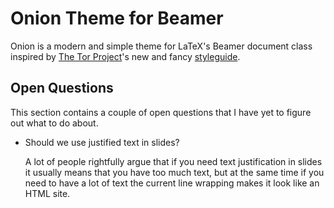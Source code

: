 Onion Theme for Beamer
======================

Onion is a modern and simple theme for LaTeX's Beamer document class inspired
by [The Tor Project](https://www.torproject.org/)'s new and fancy
[styleguide](https://styleguide.torproject.org/).

## Open Questions

This section contains a couple of open questions that I have yet to figure out
what to do about.

- Should we use justified text in slides?

  A lot of people rightfully argue that if you need text justification in
  slides it usually means that you have too much text, but at the same time if
  you need to have a lot of text the current line wrapping makes it look like an
  HTML site.
